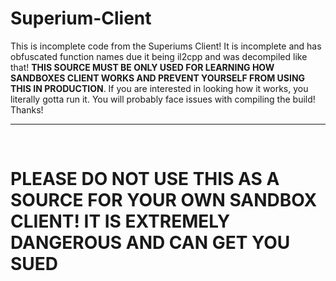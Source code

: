 # Superium-Client
This is incomplete code from the Superiums Client! It is incomplete and has obfuscated function names due it being il2cpp and was decompiled like that! <b>THIS SOURCE MUST BE ONLY USED FOR LEARNING HOW SANDBOXES CLIENT WORKS AND PREVENT YOURSELF FROM USING THIS IN PRODUCTION</b>. If you are interested in looking how it works, you literally gotta run it. You will probably face issues with compiling the build! Thanks!

<hr><br>

# PLEASE DO NOT USE THIS AS A SOURCE FOR YOUR OWN SANDBOX CLIENT! IT IS EXTREMELY DANGEROUS AND CAN GET YOU SUED
